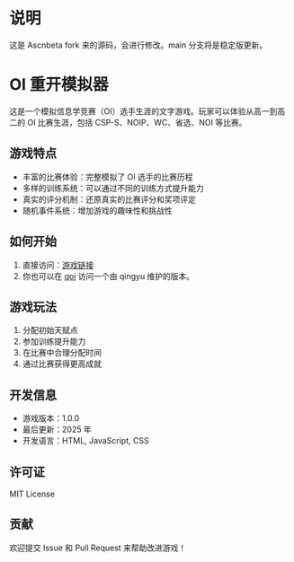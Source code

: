 # 说明
这是 Ascnbeta fork 来的源码，会进行修改。main 分支将是稳定版更新。
# OI 重开模拟器

这是一个模拟信息学竞赛（OI）选手生涯的文字游戏。玩家可以体验从高一到高二的 OI 比赛生涯，包括 CSP-S、NOIP、WC、省选、NOI 等比赛。

## 游戏特点

- 丰富的比赛体验：完整模拟了 OI 选手的比赛历程
- 多样的训练系统：可以通过不同的训练方式提升能力
- 真实的评分机制：还原真实的比赛评分和奖项评定
- 随机事件系统：增加游戏的趣味性和挑战性

## 如何开始

1. 直接访问：[游戏链接](https://Little09qwq.github.io/oi-remake-game)
2. 你也可以在 [qoj](https://qoj.ac/files/Little09sLife/index.html) 访问一个由 qingyu 维护的版本。

## 游戏玩法

1. 分配初始天赋点
2. 参加训练提升能力
3. 在比赛中合理分配时间
4. 通过比赛获得更高成就

## 开发信息

- 游戏版本：1.0.0
- 最后更新：2025 年
- 开发语言：HTML, JavaScript, CSS

## 许可证

MIT License

## 贡献

欢迎提交 Issue 和 Pull Request 来帮助改进游戏！ 
